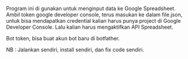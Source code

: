 Program ini di gunakan untuk menginput data ke Google Spreadsheet.
Ambil token google developer console, terus masukan ke dalam file.json, untuk bisa mendapatkan credential kalian harus punya project di Google Developer Console.
Lalu kalian harus mengaktifkan API Spreadsheet. 

Bot token, bisa buat akun bot baru di botfather.

NB : Jalankan sendiri, install sendiri, dan fix code sendiri.
